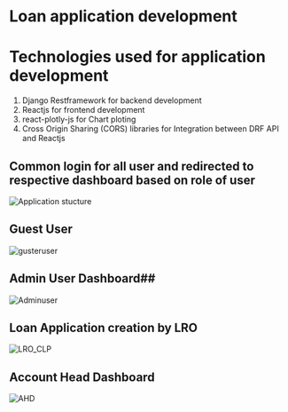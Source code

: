 # Loan application development

# Technologies used for application development
1) Django Restframework for backend development
2) Reactjs for frontend development
3) react-plotly-js for Chart ploting
4) Cross Origin Sharing (CORS) libraries for Integration between DRF API and Reactjs

## Common login for all user and redirected to respective dashboard based on role of user ##
![Application stucture](https://github.com/Amol892/Startup_business_loan_app/assets/114909137/e78e93c8-547c-42ea-979d-9a97b634d6b1)

## Guest User ##
![gusteruser](https://github.com/Amol892/Startup_business_loan_app/assets/114909137/c8071273-220a-4933-aaea-625f064d9b5b)

## Admin User Dashboard##
![Adminuser](https://github.com/Amol892/Startup_business_loan_app/assets/114909137/5b867c00-9d33-4868-8e23-a866776582d2)

## Loan Application creation by LRO ##
![LRO_CLP](https://github.com/Amol892/Startup_business_loan_app/assets/114909137/f6e2484b-a6cd-49d6-b9df-2421582d36ef)

## Account Head Dashboard ##
![AHD](https://github.com/Amol892/Startup_business_loan_app/assets/114909137/1c004ca3-142b-42c7-b1d9-4ade1bf9580d)




